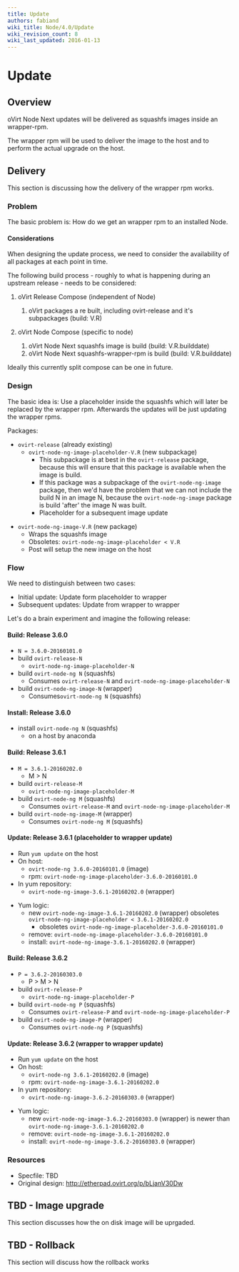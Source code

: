 ```yaml
---
title: Update
authors: fabiand
wiki_title: Node/4.0/Update
wiki_revision_count: 8
wiki_last_updated: 2016-01-13
---
```


# Update

## Overview

oVirt Node Next updates will be delivered as squashfs images inside an wrapper-rpm.

The wrapper rpm will be used to deliver the image to the host and to perform the actual upgrade on the host.

## Delivery

This section is discussing how the delivery of the wrapper rpm works.

### Problem

The basic problem is: How do we get an wrapper rpm to an installed Node.

#### Considerations

When designing the update process, we need to consider the availability of all packages at each point in time.

The following build process - roughly to what is happening during an upstream release - needs to be considered:

1.  oVirt Release Compose (independent of Node)
    1.  oVirt packages a re built, including ovirt-release and it's subpackages (build: V.R)

2.  oVirt Node Compose (specific to node)
    1.  oVirt Node Next squashfs image is build (build: V.R.builddate)
    2.  oVirt Node Next squashfs-wrapper-rpm is build (build: V.R.builddate)

Ideally this currently split compose can be one in future.

### Design

The basic idea is: Use a placeholder inside the squashfs which will later be replaced by the wrapper rpm. Afterwards the updates will be just updating the wrapper rpms.

Packages:

*   `ovirt-release` (already existing)
    -   `ovirt-node-ng-image-placeholder-V.R` (new subpackage)
        -   This subpackage is at best in the `ovirt-release` package, because this will ensure that this package is available when the image is build.
        -   If this package was a subpackage of the `ovirt-node-ng-image` package, then we'd have the problem that we can not include the build N in an image N, because the `ovirt-node-ng-image` package is build 'after' the image N was built.
        -   Placeholder for a subsequent image update

<!-- -->

*   `ovirt-node-ng-image-V.R` (new package)
    -   Wraps the squashfs image
    -   Obsoletes: `ovirt-node-ng-image-placeholder < V.R`
    -   Post will setup the new image on the host

### Flow

We need to distinguish between two cases:

*   Initial update: Update form placeholder to wrapper
*   Subsequent updates: Update from wrapper to wrapper

Let's do a brain experiment and imagine the following release:

#### Build: Release 3.6.0

*   `N = 3.6.0-20160101.0`
*   build `ovirt-release-N`
    -   `ovirt-node-ng-image-placeholder-N`
*   build `ovirt-node-ng N` (squashfs)
    -   Consumes `ovirt-release-N` and `ovirt-node-ng-image-placeholder-N`
*   build `ovirt-node-ng-image-N` (wrapper)
    -   Consumes`ovirt-node-ng N` (squashfs)

#### Install: Release 3.6.0

*   install `ovirt-node-ng N` (squashfs)
    -   on a host by anaconda

#### Build: Release 3.6.1

*   `M = 3.6.1-20160202.0`
    -   M > N
*   build `ovirt-release-M`
    -   `ovirt-node-ng-image-placeholder-M`
*   build `ovirt-node-ng M` (squashfs)
    -   Consumes `ovirt-release-M` and `ovirt-node-ng-image-placeholder-M`
*   build `ovirt-node-ng-image-M` (wrapper)
    -   Consumes `ovirt-node-ng M` (squashfs)

#### Update: Release 3.6.1 (placeholder to wrapper update)

*   Run `yum update` on the host
*   On host:
    -   `ovirt-node-ng 3.6.0-20160101.0` (image)
    -   rpm: `ovirt-node-ng-image-placeholder-3.6.0-20160101.0`
*   In yum repository:
    -   `ovirt-node-ng-image-3.6.1-20160202.0` (wrapper)

<!-- -->

*   Yum logic:
    -   new `ovirt-node-ng-image-3.6.1-20160202.0` (wrapper) obsoletes `ovirt-node-ng-image-placeholder < 3.6.1-20160202.0`
        -   obsoletes `ovirt-node-ng-image-placeholder-3.6.0-20160101.0`
    -   remove: `ovirt-node-ng-image-placeholder-3.6.0-20160101.0`
    -   install: `ovirt-node-ng-image-3.6.1-20160202.0` (wrapper)

#### Build: Release 3.6.2

*   `P = 3.6.2-20160303.0`
    -   P > M > N
*   build `ovirt-release-P`
    -   `ovirt-node-ng-image-placeholder-P`
*   build `ovirt-node-ng P` (squashfs)
    -   Consumes `ovirt-release-P` and `ovirt-node-ng-image-placeholder-P`
*   build `ovirt-node-ng-image-P` (wrapper)
    -   Consumes `ovirt-node-ng P` (squashfs)

#### Update: Release 3.6.2 (wrapper to wrapper update)

*   Run `yum update` on the host
*   On host:
    -   `ovirt-node-ng 3.6.1-20160202.0` (image)
    -   rpm: `ovirt-node-ng-image-3.6.1-20160202.0`
*   In yum repository:
    -   `ovirt-node-ng-image-3.6.2-20160303.0` (wrapper)

<!-- -->

*   Yum logic:
    -   new `ovirt-node-ng-image-3.6.2-20160303.0` (wrapper) is newer than `ovirt-node-ng-image-3.6.1-20160202.0`
    -   remove: `ovirt-node-ng-image-3.6.1-20160202.0`
    -   install: `ovirt-node-ng-image-3.6.2-20160303.0` (wrapper)

### Resources

*   Specfile: TBD
*   Original design: <http://etherpad.ovirt.org/p/bLjanV30Dw>

## TBD - Image upgrade

This section discusses how the on disk image will be uprgaded.

## TBD - Rollback

This section will discuss how the rollback works
